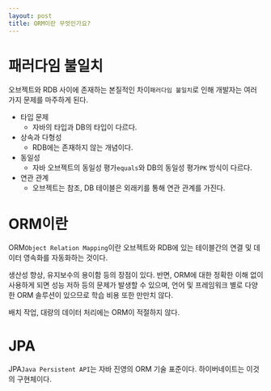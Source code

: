 ```yaml
---
layout: post
title: ORM이란 무엇인가요?
---
```


# 패러다임 불일치

오브젝트와 RDB 사이에 존재하는 본질적인 차이`패러다임 불일치`로 인해 개발자는 여러가지 문제를 마주하게 된다.

* 타입 문제
  * 자바의 타입과 DB의 타입이 다르다.
* 상속과 다형성
  * RDB에는 존재하지 않는 개념이다.
* 동일성
  * 자바 오브젝트의 동일성 평가`equals`와 DB의 동일성 평가`PK` 방식이 다르다.
* 연관 관계
  * 오브젝트는 참조, DB 테이블은 외래키를 통해 연관 관계를 가진다.

# ORM이란

ORM`Object Relation Mapping`이란 오브젝트와 RDB에 있는 테이블간의 연결 및 데이터 영속화를 자동화하는 것이다.

생산성 향상, 유지보수의 용이함 등의 장점이 있다. 반면, ORM에 대한 정확한 이해 없이 사용하게 되면 성능 저하 등의 문제가 발생할 수 있으며, 언어 및 프레임워크 별로 다양한 ORM 솔루션이 있으므로 학습 비용 또한 만만치 않다.

배치 작업, 대량의 데이터 처리에는 ORM이 적절하지 않다.

# JPA
JPA`Java Persistent API`는 자바 진영의 ORM 기술 표준이다. 하이버네이트는 이것의 구현체이다.

